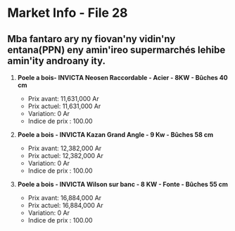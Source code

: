 # Market Info - File 28

## Mba fantaro ary ny fiovan'ny vidin'ny entana(PPN) eny amin'ireo supermarchés lehibe amin'ity androany ity.

1. **Poele a bois- INVICTA Neosen Raccordable - Acier - 8KW - Bûches 40 cm**
   - Prix avant: 11,631,000 Ar
   - Prix actuel: 11,631,000 Ar
   - Variation: 0 Ar
   - Indice de prix : 100.00

2. **Poele a bois - INVICTA Kazan Grand Angle - 9 Kw - Bûches 58 cm**
   - Prix avant: 12,382,000 Ar
   - Prix actuel: 12,382,000 Ar
   - Variation: 0 Ar
   - Indice de prix : 100.00

3. **Poele a bois - INVICTA Wilson sur banc - 8 KW - Fonte - Bûches 55 cm**
   - Prix avant: 16,884,000 Ar
   - Prix actuel: 16,884,000 Ar
   - Variation: 0 Ar
   - Indice de prix : 100.00

